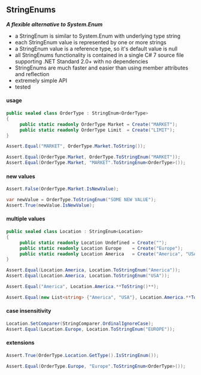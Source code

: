 ## StringEnums&nbsp;&nbsp;

***A flexible alternative to System.Enum***
- a StringEnum is similar to System.Enum with underlying type string
- each StringEnum value is represented by one or more strings
- a StringEnum value is a reference type, so it's default value is null
- all StringEnums functionality is contained in a single C# 7 source file supporting .NET Standard 2.0+ with no dependencies
- StringEnums are much faster and easier than using member attributes and reflection
- extremely simple API
- tested

#### usage
```csharp
public sealed class OrderType : StringEnum<OrderType>
{
     public static readonly OrderType Market = Create("MARKET");
     public static readonly OrderType Limit  = Create("LIMIT");
}

Assert.Equal("MARKET", OrderType.Market.ToString());

Assert.Equal(OrderType.Market, OrderType.ToStringEnum("MARKET"));
Assert.Equal(OrderType.Market, "MARKET".ToStringEnum<OrderType>());
```
#### new values
```csharp
Assert.False(OrderType.Market.IsNewValue);

var newValue = OrderType.ToStringEnum("SOME NEW VALUE");
Assert.True(newValue.IsNewValue);
```
#### multiple values
```csharp
public sealed class Location : StringEnum<Location>
{
     public static readonly Location Undefined = Create("");
     public static readonly Location Europe    = Create("Europe");
     public static readonly Location America   = Create("America", "USA");
}

Assert.Equal(Location.America, Location.ToStringEnum("America"));
Assert.Equal(Location.America, Location.ToStringEnum("USA"));

Assert.Equal("America", Location.America.**ToString()**);

Assert.Equal(new List<string> {"America", "USA"}, Location.America.**ToStrings()**);
```
#### case insensitivity
```csharp
Location.SetComparer(StringComparer.OrdinalIgnoreCase);
Assert.Equal(Location.Europe, Location.ToStringEnum("EUROPE"));
```
#### extensions
```csharp
Assert.True(OrderType.Location.GetType().IsStringEnum());

Assert.Equal(OrderType.Europe, "Europe".ToStringEnum<OrderType>());
```
